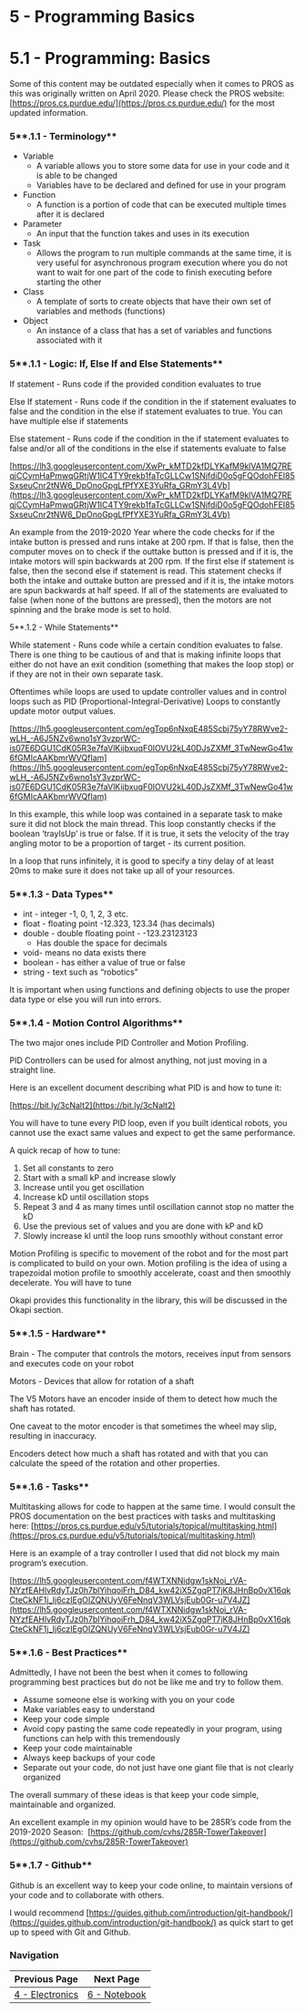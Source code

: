 # 5 - Programming Basics

# 5.1 - Programming: Basics

Some of this content may be outdated especially when it comes to PROS as this was originally written on April 2020. Please check the PROS website: [https://pros.cs.purdue.edu/](https://pros.cs.purdue.edu/) for the most updated information.

### 5**.1.1 - Terminology**

- Variable
    - A variable allows you to store some data for use in your code and it is able to be changed
    - Variables have to be declared and defined for use in your program
- Function
    - A function is a portion of code that can be executed multiple times after it is declared
- Parameter
    - An input that the function takes and uses in its execution
- Task
    - Allows the program to run multiple commands at the same time, it is very useful for asynchronous program execution where you do not want to wait for one part of the code to finish executing before starting the other
- Class
    - A template of sorts to create objects that have their own set of variables and methods (functions)
- Object
    - An instance of a class that has a set of variables and functions associated with it

### 5**.1.1 - Logic: If, Else If and Else Statements**

If statement - Runs code if the provided condition evaluates to true

Else If statement - Runs code if the condition in the if statement evaluates to false and the condition in the else if statement evaluates to true. You can have multiple else if statements

Else statement - Runs code if the condition in the if statement evaluates to false and/or all of the conditions in the else if statements evaluate to false

[https://lh3.googleusercontent.com/XwPr_kMTD2kfDLYKafM9klVA1MQ7REqjCCymHaPmwqGRtjW1IC4TY9rekb1faTcGLLCw1SNjfdiD0o5gFQOdohFEI85SxseuCnr2tNW6_DpOnoGpgLfPfYXE3YuRfa_GRmY3L4Vb](https://lh3.googleusercontent.com/XwPr_kMTD2kfDLYKafM9klVA1MQ7REqjCCymHaPmwqGRtjW1IC4TY9rekb1faTcGLLCw1SNjfdiD0o5gFQOdohFEI85SxseuCnr2tNW6_DpOnoGpgLfPfYXE3YuRfa_GRmY3L4Vb)

An example from the 2019-2020 Year where the code checks for if the intake button is pressed and runs intake at 200 rpm. If that is false, then the computer moves on to check if the outtake button is pressed and if it is, the intake motors will spin backwards at 200 rpm. If the first else if statement is false, then the second else if statement is read. This statement checks if both the intake and outtake button are pressed and if it is, the intake motors are spun backwards at half speed. If all of the statements are evaluated to false (when none of the buttons are pressed), then the motors are not spinning and the brake mode is set to hold.

5**.1.2 - While Statements**

While statement - Runs code while a certain condition evaluates to false. There is one thing to be cautious of and that is making infinite loops that either do not have an exit condition (something that makes the loop stop) or if they are not in their own separate task.

Oftentimes while loops are used to update controller values and in control loops such as PID (Proportional-Integral-Derivative) Loops to constantly update motor output values.

[https://lh5.googleusercontent.com/egTop6nNxqE485Scbj75yY78RWve2-wLH_-A6J5NZv6wno1sY3vzprWC-is07E6DGU1CdK05R3e7faVlKijbxuqF0IOVU2kL40DJsZXMf_3TwNewGo41w6fGMIcAAKbmrWVQfIam](https://lh5.googleusercontent.com/egTop6nNxqE485Scbj75yY78RWve2-wLH_-A6J5NZv6wno1sY3vzprWC-is07E6DGU1CdK05R3e7faVlKijbxuqF0IOVU2kL40DJsZXMf_3TwNewGo41w6fGMIcAAKbmrWVQfIam)

In this example, this while loop was contained in a separate task to make sure it did not block the main thread. This loop constantly checks if the boolean ‘trayIsUp’ is true or false. If it is true, it sets the velocity of the tray angling motor to be a proportion of target - its current position.

In a loop that runs infinitely, it is good to specify a tiny delay of at least 20ms to make sure it does not take up all of your resources.

### 5**.1.3 - Data Types**

- int - integer -1, 0, 1, 2, 3 etc.[](https://www.w3schools.com/cpp/cpp_data_types.asp)
- float - floating point -12.323, 123.34 (has decimals)[](https://www.w3schools.com/cpp/cpp_data_types.asp)
- double - double floating point - -123.23123123
    - Has double the space for decimals
- void- means no data exists there[](https://www.w3schools.com/cpp/cpp_data_types.asp)
- boolean - has either a value of true or false
- string - text such as “robotics”

It is important when using functions and defining objects to use the proper data type or else you will run into errors.

### 5**.1.4 - Motion Control Algorithms**

The two major ones include PID Controller and Motion Profiling.

PID Controllers can be used for almost anything, not just moving in a straight line.

Here is an excellent document describing what PID is and how to tune it:

[https://bit.ly/3cNalt2](https://bit.ly/3cNalt2)

You will have to tune every PID loop, even if you built identical robots, you cannot use the exact same values and expect to get the same performance.

A quick recap of how to tune:

1. Set all constants to zero
2. Start with a small kP and increase slowly
3. Increase until you get oscillation
4. Increase kD until oscillation stops
5. Repeat 3 and 4 as many times until oscillation cannot stop no matter the kD
6. Use the previous set of values and you are done with kP and kD
7. Slowly increase kI until the loop runs smoothly without constant error

Motion Profiling is specific to movement of the robot and for the most part is complicated to build on your own. Motion profiling is the idea of using a trapezoidal motion profile to smoothly accelerate, coast and then smoothly decelerate. You will have to tune

Okapi provides this functionality in the library, this will be discussed in the Okapi section.

### 5**.1.5 - Hardware**

Brain - The computer that controls the motors, receives input from sensors and executes code on your robot

Motors - Devices that allow for rotation of a shaft

The V5 Motors have an encoder inside of them to detect how much the shaft has rotated.

One caveat to the motor encoder is that sometimes the wheel may slip, resulting in inaccuracy.

Encoders detect how much a shaft has rotated and with that you can calculate the speed of the rotation and other properties.

### 5**.1.6 - Tasks**

Multitasking allows for code to happen at the same time. I would consult the PROS documentation on the best practices with tasks and multitasking here: [https://pros.cs.purdue.edu/v5/tutorials/topical/multitasking.html](https://pros.cs.purdue.edu/v5/tutorials/topical/multitasking.html)

Here is an example of a tray controller I used that did not block my main program’s execution.

[https://lh5.googleusercontent.com/f4WTXNNidgw1skNoi_rVA-NYzfEAHlvRdyTJz0h7blYihqoiFrh_D84_kw42iX5ZgqPT7jK8JHnBp0vX16qkCteCkNF1j_Ij6czIEgOIZQNUyV6FeNnqV3WLVsjEub0Gr-u7V4JZ](https://lh5.googleusercontent.com/f4WTXNNidgw1skNoi_rVA-NYzfEAHlvRdyTJz0h7blYihqoiFrh_D84_kw42iX5ZgqPT7jK8JHnBp0vX16qkCteCkNF1j_Ij6czIEgOIZQNUyV6FeNnqV3WLVsjEub0Gr-u7V4JZ)

### 5**.1.6 - Best Practices**

Admittedly, I have not been the best when it comes to following programming best practices but do not be like me and try to follow them.

- Assume someone else is working with you on your code
- Make variables easy to understand
- Keep your code simple
- Avoid copy pasting the same code repeatedly in your program, using functions can help with this tremendously
- Keep your code maintainable
- Always keep backups of your code
- Separate out your code, do not just have one giant file that is not clearly organized

The overall summary of these ideas is that keep your code simple, maintainable and organized.

An excellent example in my opinion would have to be 285R’s code from the 2019-2020 Season:  [https://github.com/cvhs/285R-TowerTakeover](https://github.com/cvhs/285R-TowerTakeover)

### 5**.1.7 - Github**

Github is an excellent way to keep your code online, to maintain versions of your code and to collaborate with others.

I would recommend [https://guides.github.com/introduction/git-handbook/](https://guides.github.com/introduction/git-handbook/) as quick start to get up to speed with Git and Github.

### Navigation

| Previous Page | Next Page |
| ----------- | ----------- |
| [4 - Electronics](/src/md/4_Electronics.md) | [6 - Notebook](/src/md/6_Notebook.md)   |